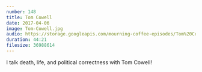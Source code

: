 ```yaml
---
number: 148
title: Tom Cowell
date: 2017-04-06
image: Tom-Cowell.jpg
audio: https://storage.googleapis.com/mourning-coffee-episodes/Tom%20Cowell%20Release.mp3
duration: 44:21
filesize: 36988614
---
```


I talk death, life, and political correctness with Tom Cowell!

